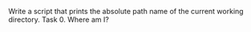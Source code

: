 Write a script that prints the absolute path name of the current working directory.
Task 0. Where am I?
